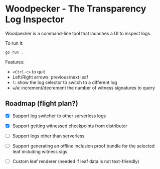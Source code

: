 # Woodpecker - The Transparency Log Inspector

Woodpecker is a command-line tool that launches a UI to inspect logs.

To run it:

```bash
go run .
```

Features:
 - `<Ctrl-c>` to quit
 - Left/Right arrows: previous/next leaf
- `l`: show the log selector to switch to a different log
- `w`/`W`: increment/decrement the number of witness signatures to query

## Roadmap (flight plan?)

 - [x] Support log switcher to other serverless logs
 - [x] Support getting witnessed checkpoints from distributor
 - [ ] Support logs other than serverless
 - [ ] Support generating an offline inclusion proof bundle for the selected leaf including witness sigs
 - [ ] Custom leaf renderer (needed if leaf data is not text-friendly)

